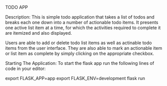 TODO APP

Description: 
This is simple todo application that takes a list of todos and breaks each one down into a number of actionable todo items. It presents one active list item at a time, for which the activities required to complete it are itemized and also displayed.

Users are able to add or delete todo list items as well as actinable todo items from the user interface. They are also able to mark an actionable item or list item as complete by simply clicking on the appropriate checkbox.

Starting The Application: To start the flask app run the following lines of code in your editor:

export FLASK_APP=app
export FLASK_ENV=development
flask run